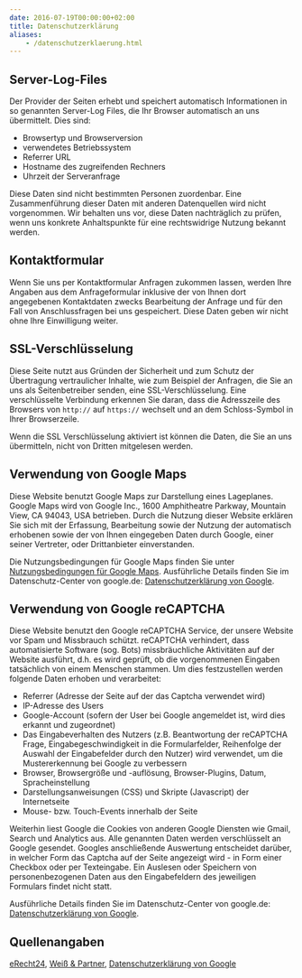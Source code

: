 ```yaml
---
date: 2016-07-19T00:00:00+02:00
title: Datenschutzerklärung
aliases:
    - /datenschutzerklaerung.html
---
```


## Server-Log-Files

Der Provider der Seiten erhebt und speichert automatisch Informationen in so genannten Server-Log Files,
die Ihr Browser automatisch an uns übermittelt. Dies sind:

- Browsertyp und Browserversion
- verwendetes Betriebssystem
- Referrer URL
- Hostname des zugreifenden Rechners
- Uhrzeit der Serveranfrage

Diese Daten sind nicht bestimmten Personen zuordenbar. Eine Zusammenführung dieser Daten mit
anderen Datenquellen wird nicht vorgenommen. Wir behalten uns vor, diese Daten nachträglich zu
prüfen, wenn uns konkrete Anhaltspunkte für eine rechtswidrige Nutzung bekannt werden.

## Kontaktformular

Wenn Sie uns per Kontaktformular Anfragen zukommen lassen, werden Ihre Angaben aus dem
Anfrageformular inklusive der von Ihnen dort angegebenen Kontaktdaten zwecks Bearbeitung der
Anfrage und für den Fall von Anschlussfragen bei uns gespeichert. Diese Daten geben wir nicht ohne Ihre
Einwilligung weiter.

## SSL-Verschlüsselung

Diese Seite nutzt aus Gründen der Sicherheit und zum Schutz der Übertragung vertraulicher Inhalte, wie
zum Beispiel der Anfragen, die Sie an uns als Seitenbetreiber senden, eine SSL-Verschlüsselung. Eine
verschlüsselte Verbindung erkennen Sie daran, dass die Adresszeile des Browsers von `http://` auf
`https://` wechselt und an dem Schloss-Symbol in Ihrer Browserzeile.

Wenn die SSL Verschlüsselung aktiviert ist können die Daten, die Sie an uns übermitteln, nicht von
Dritten mitgelesen werden.

## Verwendung von Google Maps

Diese Website benutzt Google Maps zur Darstellung eines Lageplanes.
Google Maps wird von Google Inc., 1600 Amphitheatre Parkway, Mountain View, CA 94043, USA betrieben.
Durch die Nutzung dieser Website erklären Sie sich mit der Erfassung,
Bearbeitung sowie der Nutzung der automatisch erhobenen sowie der von Ihnen eingegeben Daten durch Google,
einer seiner Vertreter, oder Drittanbieter einverstanden.

Die Nutzungsbedingungen für Google Maps finden Sie unter
[Nutzungsbedingungen für Google Maps](http://www.google.com/intl/de_de/help/terms_maps.html).
Ausführliche Details finden Sie im Datenschutz-Center von google.de:
[Datenschutzerklärung von Google](https://www.google.de/intl/de/policies/privacy/).

## Verwendung von Google reCAPTCHA

Diese Website benutzt den Google reCAPTCHA Service, der unsere Website vor Spam und Missbrauch schützt.
reCAPTCHA verhindert, dass automatisierte Software (sog. Bots) missbräuchliche Aktivitäten
auf der Website ausführt, d.h. es wird geprüft, ob die vorgenommenen Eingaben tatsächlich
von einem Menschen stammen. Um dies festzustellen werden folgende Daten erhoben und verarbeitet:

- Referrer (Adresse der Seite auf der das Captcha verwendet wird)
- IP-Adresse des Users
- Google-Account (sofern der User bei Google angemeldet ist, wird dies erkannt und zugeordnet)
- Das Eingabeverhalten des Nutzers (z.B. Beantwortung der reCAPTCHA Frage, Eingabegeschwindigkeit in die Formularfelder, Reihenfolge der Auswahl der Eingabefelder durch den Nutzer) wird verwendet, um die Mustererkennung bei Google zu verbessern
- Browser, Browsergröße und -auflösung, Browser-Plugins, Datum, Spracheinstellung
- Darstellungsanweisungen (CSS) und Skripte (Javascript) der Internetseite
- Mouse- bzw. Touch-Events innerhalb der Seite

Weiterhin liest Google die Cookies von anderen Google Diensten wie Gmail, Search und Analytics aus.
Alle genannten Daten werden verschlüsselt an Google gesendet.
Googles anschließende Auswertung entscheidet darüber, in welcher Form das Captcha auf der Seite angezeigt
wird - in Form einer Checkbox oder per Texteingabe.
Ein Auslesen oder Speichern von personenbezogenen Daten aus den Eingabefeldern des jeweiligen Formulars findet nicht statt.

Ausführliche Details finden Sie im Datenschutz-Center von google.de:
[Datenschutzerklärung von Google](https://www.google.de/intl/de/policies/privacy/).


## Quellenangaben

[eRecht24](https://www.e-recht24.de/muster-datenschutzerklaerung.html),
[Weiß & Partner](https://www.ratgeberrecht.eu/leistungen/muster-datenschutzerklaerung.html),
[Datenschutzerklärung von Google](https://www.google.de/intl/de/policies/privacy/)
